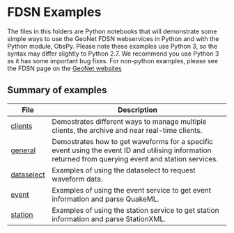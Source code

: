 # FDSN Examples

The files in this folders are Python notebooks that will demonstrate some simple ways to use the GeoNet FDSN webservices in Python and with the Python module, ObsPy. Please note these examples use Python 3, so the syntax may differ slightly to Python 2.7. We recommend you use Python 3 as it has some important bug fixes. For non-python examples, please see the FDSN page on the [GeoNet websites](https://geonet.org.nz/data/tools/FDSN)

## Summary of examples

| File | Description |
|------|-------------|
| [clients](GeoNet_FDSN_demo_clients.ipynb) | Demostrates different ways to manage multiple clients,  the archive and near real-time clients. |
| [general](GeoNet_FDSN_demo_general.ipynb) | Demostrates how to get waveforms for a specific event using the event ID and utilising information returned from querying event and station services.  |
| [dataselect](GeoNet_FDSN_demo_dataselect.ipynb) | Examples of using the dataselect to request waveform data.  |
| [event](GeoNet_FDSN_demo_event.ipynb) | Examples of using the event service to get event information and parse QuakeML. |
| [station](GeoNet_FDSN_demo_station.ipynb) | Examples of using the station service to get station information and parse StationXML. |
